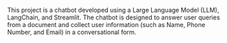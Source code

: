 This project is a chatbot developed using a Large Language Model (LLM), LangChain, and Streamlit. The chatbot is designed to answer user queries from a document and collect user information (such as Name, Phone Number, and Email) in a conversational form.